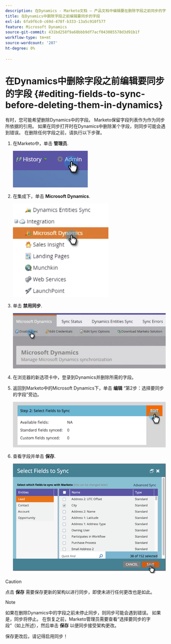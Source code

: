 ```yaml
---
description: 在Dynamics - Marketo文档 — 产品文档中编辑要在删除字段之前同步的字段
title: 在Dynamics中删除字段之前编辑要同步的字段
exl-id: 6fa9f6c0-c69d-478f-b333-13a5c910f577
feature: Microsoft Dynamics
source-git-commit: 431bd258f9a68bbb9df7acf043085578d3d91b1f
workflow-type: tm+mt
source-wordcount: '207'
ht-degree: 0%

---
```


# 在Dynamics中删除字段之前编辑要同步的字段 {#editing-fields-to-sync-before-deleting-them-in-dynamics}

有时，您可能希望删除Dynamics中的字段。 Marketo保留字段列表作为作为同步所依据的引用。 如果在同步打开时在Dynamics中删除某个字段，则同步可能会遇到错误。 在删除任何字段之前，请执行以下步骤。

1. 在Marketo中，单击 **管理员**.

   ![](assets/sync-before-deleting-them-in-dynamics-1.png)

1. 在集成下，单击 **Microsoft Dynamics**.

   ![](assets/sync-before-deleting-them-in-dynamics-2.png)

1. 单击 **禁用同步**.

   ![](assets/sync-before-deleting-them-in-dynamics-3.png)

1. 在浏览器的新选项卡中，登录到Dynamics并删除所需的字段。

1. 返回到Marketo中的Microsoft Dynamics下，单击 **编辑** “第2步：选择要同步的字段”旁边。

   ![](assets/sync-before-deleting-them-in-dynamics-4.png)

1. 查看字段并单击 **保存**.

   ![](assets/sync-before-deleting-them-in-dynamics-5.png)

>[!CAUTION]
>
>点击 **保存** 需要保存更新的架构以进行同步，即使未进行任何更改也是如此。

>[!NOTE]
>
>如果在删除Dynamics中的字段之前未停止同步，则同步可能会遇到错误。 如果是，同步将停止。 在恢复之前，Marketo管理员需要查看“选择要同步的字段”（如上所述），然后单击 **保存** 以便同步接受架构更改。

保存更改后，请记得启用同步！
